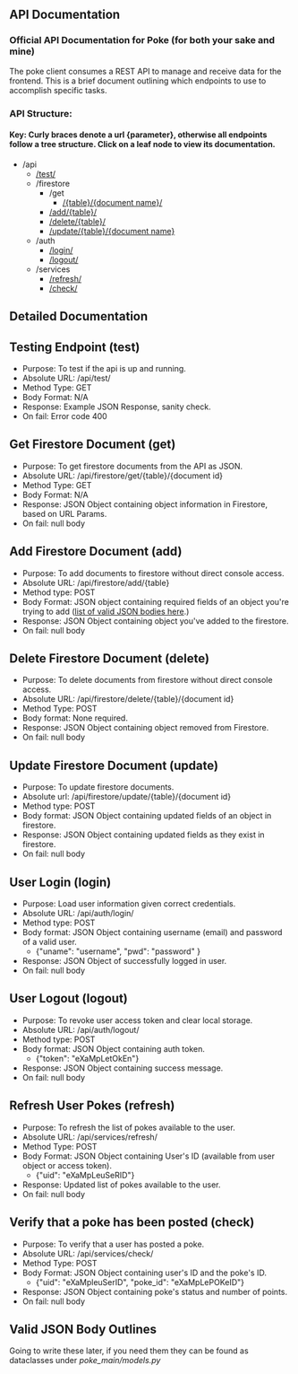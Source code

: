 API Documentation
-
### Official API Documentation for Poke (for both your sake and mine)

The poke client consumes a REST API to manage and receive data for the frontend. This is a brief document
outlining which endpoints to use to accomplish specific tasks.

### API Structure:
#### Key: Curly braces denote a url {parameter}, otherwise all endpoints follow a tree structure. Click on a leaf node to view its documentation.
- /api
    - [/test/](#testing-endpoint-test)
    - /firestore
        - /get
            - [/{table}/{document name}/](#get-firestore-document-get)
        - [/add/{table}/](#add-firestore-document-add)
        - [/delete/{table}/](#delete-firestore-document-delete)
        - [/update/{table}/{document name}](#update-firestore-document-update)
    - /auth
        - [/login/](#user-login-login)
        - [/logout/](#user-logout-logout)
    - /services
        - [/refresh/](#refresh-user-pokes-refresh)
        - [/check/](#verify-that-a-poke-has-been-posted-check)
        
        
## Detailed Documentation

## Testing Endpoint (test)
- Purpose: To test if the api is up and running.
- Absolute URL: /api/test/
- Method Type: GET
- Body Format: N/A
- Response: Example JSON Response, sanity check.
- On fail: Error code 400

## Get Firestore Document (get)
- Purpose: To get firestore documents from the API as JSON.
- Absolute URL: /api/firestore/get/{table}/{document id}
- Method Type: GET
- Body Format: N/A
- Response: JSON Object containing object information in Firestore, based on URL Params.
- On fail: null body

## Add Firestore Document (add)
- Purpose: To add documents to firestore without direct console access.
- Absolute URL: /api/firestore/add/{table}
- Method type: POST
- Body Format: JSON object containing required fields of an object you're trying to add ([list of valid JSON bodies here](#valid-json-body-outlines).)
- Response: JSON Object containing object you've added to the firestore.
- On fail: null body

## Delete Firestore Document (delete)
- Purpose: To delete documents from firestore without direct console access.
- Absolute URL: /api/firestore/delete/{table}/{document id}
- Method Type: POST
- Body format: None required.
- Response: JSON Object containing object removed from Firestore.
- On fail: null body

## Update Firestore Document (update)
- Purpose: To update firestore documents.
- Absolute url: /api/firestore/update/{table}/{document id}
- Method type: POST
- Body format: JSON Object containing updated fields of an object in firestore.
- Response: JSON Object containing updated fields as they exist in firestore.
- On fail: null body

## User Login (login)
- Purpose: Load user information given correct credentials.
- Absolute URL: /api/auth/login/
- Method type: POST
- Body format: JSON Object containing username (email) and password of a valid user.
    - {"uname": "username", "pwd": "password" }
- Response: JSON Object of successfully logged in user.
- On fail: null body

## User Logout (logout)
- Purpose: To revoke user access token and clear local storage.
- Absolute URL: /api/auth/logout/
- Method type: POST
- Body format: JSON Object containing auth token.
    - {"token": "eXaMpLetOkEn"}
- Response: JSON Object containing success message.
- On fail: null body

## Refresh User Pokes (refresh)
- Purpose: To refresh the list of pokes available to the user.
- Absolute URL: /api/services/refresh/
- Method Type: POST
- Body Format: JSON Object containing User's ID (available from user object or access token).
    - {"uid": "eXaMpLeuSeRID"}
- Response: Updated list of pokes available to the user.
- On fail: null body

## Verify that a poke has been posted (check)
- Purpose: To verify that a user has posted a poke.
- Absolute URL: /api/services/check/
- Method Type: POST
- Body Format: JSON Object containing user's ID and the poke's ID.
    - {"uid": "eXaMpleuSerID", "poke_id": "eXaMpLePOKeID"}
- Response: JSON Object containing poke's status and number of points.
- On fail: null body


## Valid JSON Body Outlines
Going to write these later, if you need them they can be found as dataclasses under _poke_main/models.py_